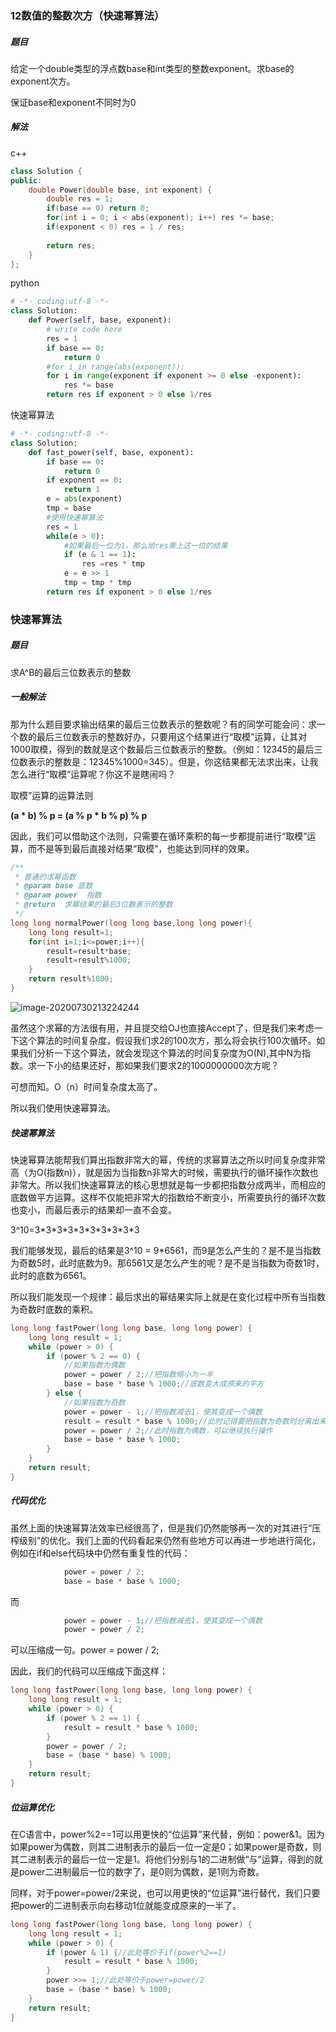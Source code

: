 ### 12数值的整数次方（快速幂算法）

##### 题目

给定一个double类型的浮点数base和int类型的整数exponent。求base的exponent次方。

保证base和exponent不同时为0

##### 解法

c++

```c++
class Solution {
public:
    double Power(double base, int exponent) {
        double res = 1;
        if(base == 0) return 0;
        for(int i = 0; i < abs(exponent); i++) res *= base;
        if(exponent < 0) res = 1 / res;
        
    	return res;
    }
};
```

python

```python
# -*- coding:utf-8 -*-
class Solution:
    def Power(self, base, exponent):
        # write code here
        res = 1
        if base == 0:
            return 0
        #for i in range(abs(exponent)):
        for i in range(exponent if exponent >= 0 else -exponent):
            res *= base
        return res if exponent > 0 else 1/res
```

快速幂算法

```python
# -*- coding:utf-8 -*-
class Solution:
	def fast_power(self, base, exponent):
        if base == 0:
            return 0
        if exponent == 0:
            return 1
        e = abs(exponent)
        tmp = base
        #使用快速幂算法
        res = 1
        while(e > 0):
            #如果最后一位为1，那么给res乘上这一位的结果
            if (e & 1 == 1):
                res =res * tmp
            e = e >> 1
            tmp = tmp * tmp
        return res if exponent > 0 else 1/res
```

### 快速幂算法

##### 题目

求A^B的最后三位数表示的整数

##### 一般解法

那为什么题目要求输出结果的最后三位数表示的整数呢？有的同学可能会问：求一个数的最后三位数表示的整数好办，只要用这个结果进行“取模”运算，让其对1000取模，得到的数就是这个数最后三位数表示的整数。（例如：12345的最后三位数表示的整数是：12345%1000=345）。但是，你这结果都无法求出来，让我怎么进行“取模”运算呢？你这不是瞎闹吗？

取模”运算的运算法则

**(a * b) % p = (a % p \* b % p) % p**

因此，我们可以借助这个法则，只需要在循环乘积的每一步都提前进行“取模”运算，而不是等到最后直接对结果“取模”，也能达到同样的效果。

```C++
/**
 * 普通的求幂函数
 * @param base 底数
 * @param power  指数
 * @return  求幂结果的最后3位数表示的整数
 */
long long normalPower(long long base,long long power){
    long long result=1;
    for(int i=1;i<=power;i++){
        result=result*base;
        result=result%1000;
    }
    return result%1000;
}
```

![image-20200730213224244](C:\Users\xuyingfeng\AppData\Roaming\Typora\typora-user-images\image-20200730213224244.png)

虽然这个求幂的方法很有用，并且提交给OJ也直接Accept了，但是我们来考虑一下这个算法的时间复杂度，假设我们求2的100次方，那么将会执行100次循环。如果我们分析一下这个算法，就会发现这个算法的时间复杂度为O(N),其中N为指数。求一下小的结果还好，那如果我们要求2的1000000000次方呢？

可想而知。O（n）时间复杂度太高了。

所以我们使用快速幂算法。

##### 快速幂算法

快速幂算法能帮我们算出指数非常大的幂，传统的求幂算法之所以时间复杂度非常高（为O(指数n)），就是因为当指数n非常大的时候，需要执行的循环操作次数也非常大。所以我们快速幂算法的核心思想就是每一步都把指数分成两半，而相应的底数做平方运算。这样不仅能把非常大的指数给不断变小，所需要执行的循环次数也变小，而最后表示的结果却一直不会变。

3^10=3\*3\*3\*3\*3\*3\*3\*3\*3*3

我们能够发现，最后的结果是3^10 = 9*6561，而9是怎么产生的？是不是当指数为奇数5时，此时底数为9。那6561又是怎么产生的呢？是不是当指数为奇数1时，此时的底数为6561。

所以我们能发现一个规律：最后求出的幂结果实际上就是在变化过程中所有当指数为奇数时底数的乘积。

```C++
long long fastPower(long long base, long long power) {
    long long result = 1;
    while (power > 0) {
        if (power % 2 == 0) {
            //如果指数为偶数
            power = power / 2;//把指数缩小为一半
            base = base * base % 1000;//底数变大成原来的平方
        } else {
            //如果指数为奇数
            power = power - 1;//把指数减去1，使其变成一个偶数
            result = result * base % 1000;//此时记得要把指数为奇数时分离出来的底数的一次方收集好
            power = power / 2;//此时指数为偶数，可以继续执行操作
            base = base * base % 1000;
        }
    }
    return result;
}
```

##### 代码优化

虽然上面的快速幂算法效率已经很高了，但是我们仍然能够再一次的对其进行“压榨级别”的优化。我们上面的代码看起来仍然有些地方可以再进一步地进行简化，例如在if和else代码块中仍然有重复性的代码：

```C++
            power = power / 2;
            base = base * base % 1000;
```

而

```C++
            power = power - 1;//把指数减去1，使其变成一个偶数
            power = power / 2;
```

可以压缩成一句。power = power / 2;

因此，我们的代码可以压缩成下面这样：

```C++
long long fastPower(long long base, long long power) {
    long long result = 1;
    while (power > 0) {
        if (power % 2 == 1) {
            result = result * base % 1000;
        }
        power = power / 2;
        base = (base * base) % 1000;
    }
    return result;
}
```

##### 位运算优化

在C语言中，power%2==1可以用更快的“位运算”来代替，例如：power&1。因为如果power为偶数，则其二进制表示的最后一位一定是0；如果power是奇数，则其二进制表示的最后一位一定是1。将他们分别与1的二进制做“与”运算，得到的就是power二进制最后一位的数字了，是0则为偶数，是1则为奇数。

同样，对于power=power/2来说，也可以用更快的“位运算”进行替代，我们只要把power的二进制表示向右移动1位就能变成原来的一半了。

```C++
long long fastPower(long long base, long long power) {
    long long result = 1;
    while (power > 0) {
        if (power & 1) {//此处等价于if(power%2==1)
            result = result * base % 1000;
        }
        power >>= 1;//此处等价于power=power/2
        base = (base * base) % 1000;
    }
    return result;
}
```


